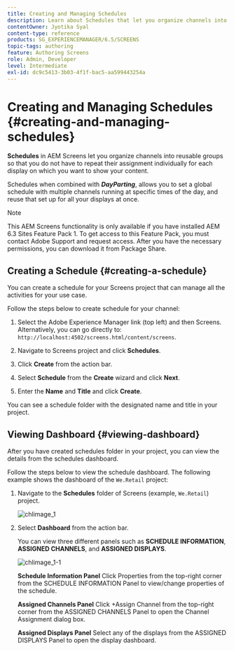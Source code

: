 ```yaml
---
title: Creating and Managing Schedules
description: Learn about Schedules that let you organize channels into reusable groups so that you do not have to repeat their assignment individually for each display on which you want to show your content.
contentOwner: Jyotika Syal
content-type: reference
products: SG_EXPERIENCEMANAGER/6.5/SCREENS
topic-tags: authoring
feature: Authoring Screens
role: Admin, Developer
level: Intermediate
exl-id: dc9c5413-3b03-4f1f-bac5-aa599443254a
---
```

# Creating and Managing Schedules {#creating-and-managing-schedules}

**Schedules** in AEM Screens let you organize channels into reusable groups so that you do not have to repeat their assignment individually for each display on which you want to show your content.

Schedules when combined with ***DayParting***, allows you to set a global schedule with multiple channels running at specific times of the day, and reuse that set up for all your displays at once.

>[!NOTE]
>
>This AEM Screens functionality is only available if you have installed AEM 6.3 Sites Feature Pack 1. To get access to this Feature Pack, you must contact Adobe Support and request access. After you have the necessary permissions, you can download it from Package Share.

## Creating a Schedule {#creating-a-schedule}

You can create a schedule for your Screens project that can manage all the activities for your use case.

Follow the steps below to create schedule for your channel:

1. Select the Adobe Experience Manager link (top left) and then Screens. Alternatively, you can go directly to: `http://localhost:4502/screens.html/content/screens`.
1. Navigate to Screens project and click **Schedules**.
1. Click **Create** from the action bar.
1. Select **Schedule** from the **Create** wizard and click **Next**.

1. Enter the **Name** and **Title** and click **Create**.

You can see a schedule folder with the designated name and title in your project.


## Viewing Dashboard {#viewing-dashboard}

After you have created schedules folder in your project, you can view the details from the schedules dashboard.

Follow the steps below to view the schedule dashboard. The following example shows the dashboard of the `We.Retail` project:

1. Navigate to the **Schedules** folder of Screens (example, `We.Retail`) project.

   ![chlimage_1](assets/chlimage_1.png)

1. Select **Dashboard** from the action bar.

   You can view three different panels such as **SCHEDULE INFORMATION**, **ASSIGNED CHANNELS**, and **ASSIGNED DISPLAYS**.

   ![chlimage_1-1](assets/chlimage_1-1.png)

   **Schedule Information Panel** Click Properties from the top-right corner from the SCHEDULE INFORMATION Panel to view/change properties of the schedule.

   **Assigned Channels Panel** Click +Assign Channel from the top-right corner from the ASSIGNED CHANNELS Panel to open the Channel Assignment dialog box. 

   **Assigned Displays Panel** Select any of the displays from the ASSIGNED DISPLAYS Panel to open the display dashboard.
